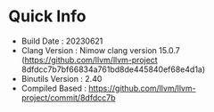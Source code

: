 # Quick Info
* Build Date : 20230621
* Clang Version : Nimow clang version 15.0.7 (https://github.com/llvm/llvm-project 8dfdcc7b7bf66834a761bd8de445840ef68e4d1a)
* Binutils Version : 2.40
* Compiled Based : https://github.com/llvm/llvm-project/commit/8dfdcc7b

